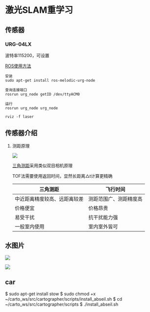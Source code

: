 # 激光SLAM重学习

## 传感器

### URG-04LX

波特率115200，可设置

[ROS使用方法](https://blog.csdn.net/zzzztttttffffff/article/details/109259170)

```
安装
sudo apt-get install ros-melodic-urg-node

查询连接端口
rosrun urg_node getID /dev/ttyACM0

运行
rosrun urg_node urg_node

rviz -f laser
```

## 传感器介绍

1. 测距原理

    ![](https://pictures-kiana.oss-cn-beijing.aliyuncs.com/img/202205151051221.png)

    [三角测距](https://www.jianshu.com/p/b12b4a4a64a3)采用类似双目相机原理

    TOF法需要使用返回时间，显然长距离△t计算更精确

    | 三角测距                 | 飞行时间           |
    | ---------------------------- | ---------------------- |
    | 中近距离精度较高、远距离较差 | 测距范围广、测距精度高 |
    | 价格便宜                 | 价格昂贵           |
    | 易受干扰                 | 抗干扰能力强     |
    | 一般室内使用           | 室内室外皆可     |

## 水图片

![](https://pictures-kiana.oss-cn-beijing.aliyuncs.com/img/202205241040758.png)

![](https://pictures-kiana.oss-cn-beijing.aliyuncs.com/img/202205241042175.png)

## car

$ sudo apt-get install stow
$ sudo chmod +x ~/carto_ws/src/cartographer/scripts/install_abseil.sh
$ cd ~/carto_ws/src/cartographer/scripts
$ ./install_abseil.sh